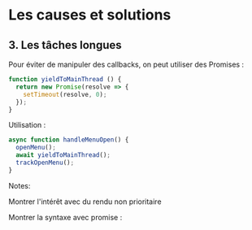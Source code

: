 <!-- .slide: class="two-column with-code " -->

# Les causes et solutions

## 3. Les tâches longues

Pour éviter de manipuler des callbacks, on peut utiliser des Promises :

```JavaScript
function yieldToMainThread () {
  return new Promise(resolve => {
    setTimeout(resolve, 0);
  });
}
```

Utilisation :

```JavaScript
async function handleMenuOpen() {
  openMenu();
  await yieldToMainThread();
  trackOpenMenu();
}
```

Notes:

Montrer l'intérêt avec du rendu non prioritaire

Montrer la syntaxe avec promise :
